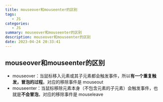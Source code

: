 ```yaml
---
title: mouseover和mouseenter的区别
tags: 
   - JS
categories: 
   - JS
summary: mouseover和mouseenter的区别
description: mouseover和mouseenter的区别
date: 2023-04-24 20:33:41
---
```






## mouseover和mouseenter的区别



- mouseover：当鼠标移入元素或其子元素都会触发事件，所以**有一个重复触发，冒泡的过程**。对应的移除事件是 mouseout
- mouseenter：当鼠标移除元素本身（不包含元素的子元素）会触发事件，也就是**不会冒泡**，对应的移除事件是 mouseleave

